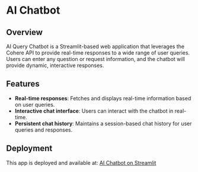 # AI Chatbot

## Overview
AI Query Chatbot is a Streamlit-based web application that leverages the Cohere API to provide real-time responses to a wide range of user queries. Users can enter any question or request information, and the chatbot will provide dynamic, interactive responses.

## Features
- **Real-time responses**: Fetches and displays real-time information based on user queries.
- **Interactive chat interface**: Users can interact with the chatbot in real-time.
- **Persistent chat history**: Maintains a session-based chat history for user queries and responses.

## Deployment

This app is deployed and available at: [AI Chatbot on Streamlit](https://ai-chat-dotserver.streamlit.app/)
